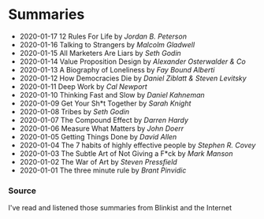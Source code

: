 # Summaries

* 2020-01-17 12 Rules For Life by _Jordan B. Peterson_
* 2020-01-16 Talking to Strangers by _Malcolm Gladwell_
* 2020-01-15 All Marketers Are Liars by _Seth Godin_
* 2020-01-14 Value Proposition Design by _Alexander Osterwalder & Co_
* 2020-01-13 A Biography of Loneliness by _Fay Bound Alberti_
* 2020-01-12 How Democracies Die by _Daniel Ziblatt & Steven Levitsky_
* 2020-01-11 Deep Work by _Cal Newport_
* 2020-01-10 Thinking Fast and Slow by _Daniel Kahneman_
* 2020-01-09 Get Your Sh*t Together by _Sarah Knight_
* 2020-01-08 Tribes by _Seth Godin_
* 2020-01-07 The Compound Effect by _Darren Hardy_
* 2020-01-06 Measure What Matters by _John Doerr_
* 2020-01-05 Getting Things Done by _David Allen_
* 2020-01-04 The 7 habits of highly effective people by _Stephen R. Covey_
* 2020-01-03 The Subtle Art of Not Giving a F*ck by _Mark Manson_
* 2020-01-02 The War of Art by _Steven Pressfield_
* 2020-01-01 The three minute rule by _Brant Pinvidic_


### Source

I've read and listened those summaries from Blinkist and the Internet
